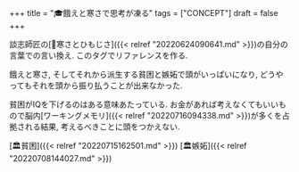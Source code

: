 +++
title = "🎓餓えと寒さで思考が凍る"
tags = ["CONCEPT"]
draft = false
+++

談志師匠の[🔖寒さとひもじさ]({{< relref "20220624090641.md" >}})の自分の言葉での言い換え. このタグでリファレンスを作る.

餓えと寒さ, そしてそれから派生する貧困と嫉妬で頭がいっぱいになり, どうやってもそれを頭から振り払うことが出来なかった.

貧困がIQを下げるのはある意味あたっている. お金があれば考えなくてもいいもので脳内[ワーキングメモリ]({{< relref "20220716094338.md" >}})が多くを占拠される結果, 考えるべきことに頭をつかえない.

[🏛貧困]({{< relref "20220715162501.md" >}}) [🏛嫉妬]({{< relref "20220708144027.md" >}})
